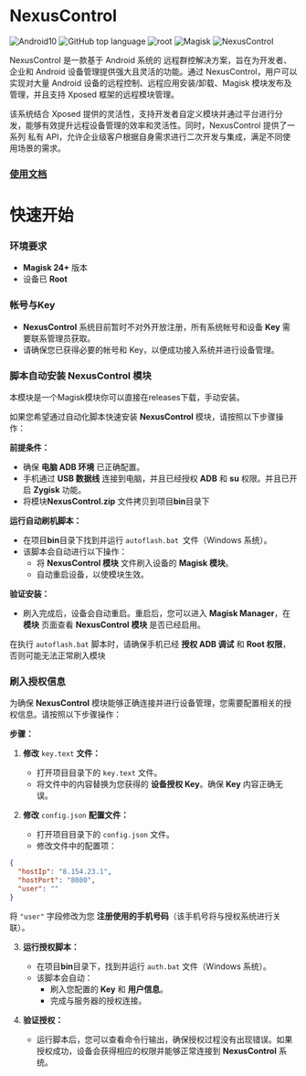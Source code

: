 # NexusControl


![Android10](https://img.shields.io/badge/android-10.0%2B-blue.svg)
![GitHub top language](https://img.shields.io/github/languages/top/bigGreenPeople/SharkModTemplate)
![root](https://img.shields.io/badge/root%20require-red.svg?logo=android&labelColor=black)
![Magisk](https://img.shields.io/badge/Magisk-24.0%2B-black.svg)
![NexusControl](https://img.shields.io/github/downloads/bigGreenPeople/NexusControl/total)



NexusControl 是一款基于 Android 系统的 远程群控解决方案，旨在为开发者、企业和 Android 设备管理提供强大且灵活的功能。通过 NexusControl，用户可以实现对大量 Android 设备的远程控制、远程应用安装/卸载、Magisk 模块发布及管理，并且支持 Xposed 框架的远程模块管理。

该系统结合 Xposed 提供的灵活性，支持开发者自定义模块并通过平台进行分发，能够有效提升远程设备管理的效率和灵活性。同时，NexusControl 提供了一系列 私有 API，允许企业级客户根据自身需求进行二次开发与集成，满足不同使用场景的需求。

### [使用文档](https://1243596620.gitbook.io/sharkposed-wen-dang/)


# 快速开始

### 环境要求

*   **Magisk 24+** 版本
*   设备已 **Root**

### 帐号与Key

*   **NexusControl** 系统目前暂时不对外开放注册，所有系统帐号和设备 **Key** 需要联系管理员获取。
*   请确保您已获得必要的帐号和 Key，以便成功接入系统并进行设备管理。


### 脚本自动安装 NexusControl 模块
本模块是一个Magisk模块你可以直接在releases下载，手动安装。

如果您希望通过自动化脚本快速安装 **NexusControl** 模块，请按照以下步骤操作：

**前提条件：**

*   确保 **电脑 ADB 环境** 已正确配置。
*   手机通过 **USB 数据线** 连接到电脑，并且已经授权 **ADB** 和 **su** 权限。并且已开启 **Zygisk** 功能。
*   将模块**NexusControl.zip** 文件拷贝到项目**bin**目录下

**运行自动刷机脚本：**

*   在项目**bin**目录下找到并运行 `autoflash.bat `文件（Windows 系统）。
*   该脚本会自动进行以下操作：
    *   将 **NexusControl 模块** 文件刷入设备的 **Magisk 模块**。
    *   自动重启设备，以使模块生效。

**验证安装：**
*   刷入完成后，设备会自动重启。重启后，您可以进入 **Magisk Manager**，在 **模块** 页面查看 **NexusControl 模块** 是否已经启用。

在执行 `autoflash.bat` 脚本时，请确保手机已经 **授权 ADB 调试** 和 **Root 权限**，否则可能无法正常刷入模块

### **刷入授权信息**

为确保 **NexusControl** 模块能够正确连接并进行设备管理，您需要配置相关的授权信息。请按照以下步骤操作：

**步骤：**

1.  **修改** `key.text` **文件：**
    *   打开项目目录下的 `key.text` 文件。
    *   将文件中的内容替换为您获得的 **设备授权 Key**。确保 **Key** 内容正确无误。

2.  **修改** `config.json` **配置文件：**
    *   打开项目目录下的 `config.json` 文件。
    *   修改文件中的配置项：
        

``` json
{
  "hostIp": "8.154.23.1",
  "hostPort": "8080",
  "user": ""
}
```

将 `"user"` 字段修改为您 **注册使用的手机号码**（该手机号将与授权系统进行关联）。

3.  **运行授权脚本：**
    *   在项目**bin**目录下，找到并运行 `auth.bat` 文件（Windows 系统）。
    *   该脚本会自动：
        *   刷入您配置的 **Key** 和 **用户信息**。
        *   完成与服务器的授权连接。

4.  **验证授权：**
    *   运行脚本后，您可以查看命令行输出，确保授权过程没有出现错误。如果授权成功，设备会获得相应的权限并能够正常连接到 **NexusControl** 系统。
